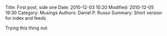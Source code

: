 Title: First post, side one
Date: 2010-12-03 10:20
Modified: 2010-12-05 19:30
Category: Musings
Authors: Daniel P. Russo
Summary: Short version for index and feeds

Trying this thing out.
